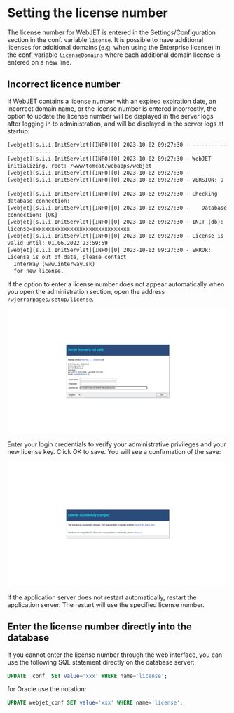 # Setting the license number

The license number for WebJET is entered in the Settings/Configuration section in the conf. variable `lisense`. It is possible to have additional licenses for additional domains (e.g. when using the Enterprise license) in the conf. variable `licenseDomains` where each additional domain license is entered on a new line.

## Incorrect licence number

If WebJET contains a license number with an expired expiration date, an incorrect domain name, or the license number is entered incorrectly, the option to update the license number will be displayed in the server logs after logging in to administration, and will be displayed in the server logs at startup:

```log
[webjet][s.i.i.InitServlet][INFO][0] 2023-10-02 09:27:30 - -----------------------------------------------
[webjet][s.i.i.InitServlet][INFO][0] 2023-10-02 09:27:30 - WebJET initializing, root: /www/tomcat/webapps/webjet
[webjet][s.i.i.InitServlet][INFO][0] 2023-10-02 09:27:30 -
[webjet][s.i.i.InitServlet][INFO][0] 2023-10-02 09:27:30 - VERSION: 9

[webjet][s.i.i.InitServlet][INFO][0] 2023-10-02 09:27:30 - Checking database connection:
[webjet][s.i.i.InitServlet][INFO][0] 2023-10-02 09:27:30 -    Database connection: [OK]
[webjet][s.i.i.InitServlet][INFO][0] 2023-10-02 09:27:30 - INIT (db): license=xxxxxxxxxxxxxxxxxxxxxxxxxxxxxxx
[webjet][s.i.i.InitServlet][INFO][0] 2023-10-02 09:27:30 - License is valid until: 01.06.2022 23:59:59
[webjet][s.i.i.InitServlet][INFO][0] 2023-10-02 09:27:30 - ERROR: License is out of date, please contact
  InterWay (www.interway.sk)
  for new license.
```

If the option to enter a license number does not appear automatically when you open the administration section, open the address `/wjerrorpages/setup/license`.

![](license.png)

Enter your login credentials to verify your administrative privileges and your new license key. Click OK to save. You will see a confirmation of the save:

![](license-saved.png)

If the application server does not restart automatically, restart the application server. The restart will use the specified license number.

## Enter the license number directly into the database

If you cannot enter the license number through the web interface, you can use the following SQL statement directly on the database server:

```sql
UPDATE _conf_ SET value='xxx' WHERE name='license';
```

for Oracle use the notation:

```sql
UPDATE webjet_conf SET value='xxx' WHERE name='license';
```
